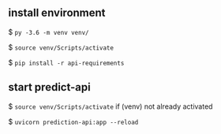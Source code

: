 ## install environment

$ `py -3.6 -m venv venv/`

$ `source venv/Scripts/activate`

$ `pip install -r api-requirements`

## start predict-api

$ `source venv/Scripts/activate` if (venv) not already activated

$ `uvicorn prediction-api:app --reload`
